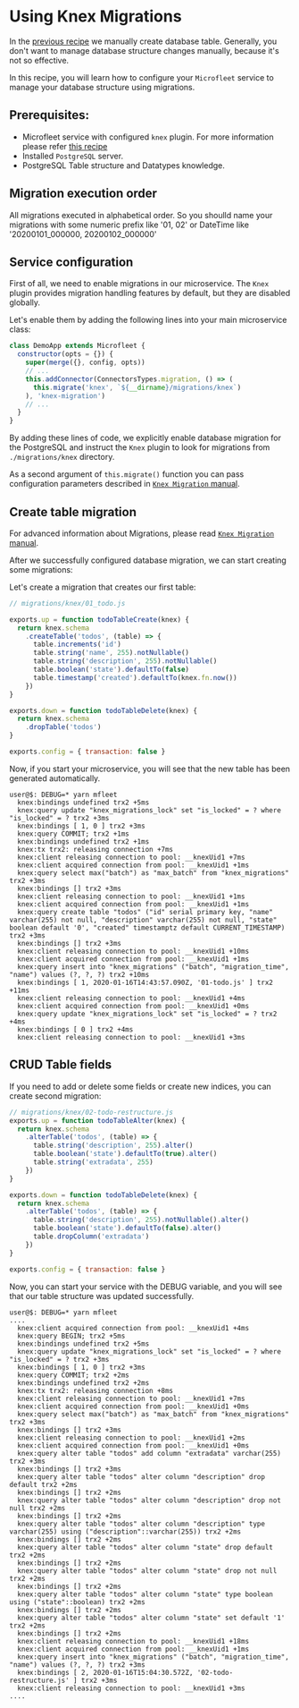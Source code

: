 # Using Knex Migrations
In the [previous recipe](./knex.md) we manually create database table.
Generally, you don't want to manage database structure changes manually, because it's not so effective.

In this recipe, you will learn how to configure your `Microfleet` service to manage your database structure using migrations.

## Prerequisites:
* Microfleet service with configured `knex` plugin. For more information please refer [this recipe](./knex.md)
* Installed `PostgreSQL` server. 
* PostgreSQL Table structure and Datatypes knowledge.

## Migration execution order
All migrations executed in alphabetical order. So you shoulld name your migrations with some numeric prefix like '01, 02' or DateTime like '20200101_000000, 20200102_000000'

## Service configuration

First of all, we need to enable migrations in our microservice. The `Knex` plugin provides migration handling features by default, but they are disabled globally.

Let's enable them by adding the following lines into your main microservice class:

```javascript
class DemoApp extends Microfleet {
  constructor(opts = {}) {
    super(merge({}, config, opts))
    // ...
    this.addConnector(ConnectorsTypes.migration, () => (
      this.migrate('knex', `${__dirname}/migrations/knex`)
    ), 'knex-migration')
    // ...
  }
}
```

By adding these lines of code, we explicitly enable database migration for the PostgreSQL and instruct the `Knex` plugin to look for migrations from `./migrations/knex` directory.

As a second argument of `this.migrate()` function you can pass configuration parameters described in [`Knex Migration` manual](http://knexjs.org/#Migrations).

## Create table migration
For advanced information about Migrations, please read [`Knex Migration` manual](http://knexjs.org/#Migrations).

After we successfully configured database migration, we can start creating some migrations:

Let's create a migration that creates our first table:
```javascript
// migrations/knex/01_todo.js

exports.up = function todoTableCreate(knex) {
  return knex.schema
    .createTable('todos', (table) => {
      table.increments('id')
      table.string('name', 255).notNullable()
      table.string('description', 255).notNullable()
      table.boolean('state').defaultTo(false)
      table.timestamp('created').defaultTo(knex.fn.now())
    })
}

exports.down = function todoTableDelete(knex) {
  return knex.schema
    .dropTable('todos')
}

exports.config = { transaction: false }
```

Now, if you start your microservice, you will see that the new table has been generated automatically.
```console
user@$: DEBUG=* yarn mfleet
  knex:bindings undefined trx2 +5ms
  knex:query update "knex_migrations_lock" set "is_locked" = ? where "is_locked" = ? trx2 +3ms
  knex:bindings [ 1, 0 ] trx2 +3ms
  knex:query COMMIT; trx2 +1ms
  knex:bindings undefined trx2 +1ms
  knex:tx trx2: releasing connection +7ms
  knex:client releasing connection to pool: __knexUid1 +7ms
  knex:client acquired connection from pool: __knexUid1 +1ms
  knex:query select max("batch") as "max_batch" from "knex_migrations" trx2 +3ms
  knex:bindings [] trx2 +3ms
  knex:client releasing connection to pool: __knexUid1 +1ms
  knex:client acquired connection from pool: __knexUid1 +1ms
  knex:query create table "todos" ("id" serial primary key, "name" varchar(255) not null, "description" varchar(255) not null, "state" boolean default '0', "created" timestamptz default CURRENT_TIMESTAMP) trx2 +3ms
  knex:bindings [] trx2 +3ms
  knex:client releasing connection to pool: __knexUid1 +10ms
  knex:client acquired connection from pool: __knexUid1 +1ms
  knex:query insert into "knex_migrations" ("batch", "migration_time", "name") values (?, ?, ?) trx2 +10ms
  knex:bindings [ 1, 2020-01-16T14:43:57.090Z, '01-todo.js' ] trx2 +11ms
  knex:client releasing connection to pool: __knexUid1 +4ms
  knex:client acquired connection from pool: __knexUid1 +0ms
  knex:query update "knex_migrations_lock" set "is_locked" = ? trx2 +4ms
  knex:bindings [ 0 ] trx2 +4ms
  knex:client releasing connection to pool: __knexUid1 +3ms
```

## CRUD Table fields

If you need to add or delete some fields or create new indices, you can create second migration:

```javascript
// migrations/knex/02-todo-restructure.js
exports.up = function todoTableAlter(knex) {
  return knex.schema
    .alterTable('todos', (table) => {
      table.string('description', 255).alter()
      table.boolean('state').defaultTo(true).alter()
      table.string('extradata', 255)
    })
}

exports.down = function todoTableDelete(knex) {
  return knex.schema
    .alterTable('todos', (table) => {
      table.string('description', 255).notNullable().alter()
      table.boolean('state').defaultTo(false).alter()
      table.dropColumn('extradata')
    })
}

exports.config = { transaction: false }
```

Now, you can start your service with the DEBUG variable, and you will see that our table structure was updated successfully. 

```console
user@$: DEBUG=* yarn mfleet
....
  knex:client acquired connection from pool: __knexUid1 +4ms
  knex:query BEGIN; trx2 +5ms
  knex:bindings undefined trx2 +5ms
  knex:query update "knex_migrations_lock" set "is_locked" = ? where "is_locked" = ? trx2 +3ms
  knex:bindings [ 1, 0 ] trx2 +3ms
  knex:query COMMIT; trx2 +2ms
  knex:bindings undefined trx2 +2ms
  knex:tx trx2: releasing connection +8ms
  knex:client releasing connection to pool: __knexUid1 +7ms
  knex:client acquired connection from pool: __knexUid1 +0ms
  knex:query select max("batch") as "max_batch" from "knex_migrations" trx2 +3ms
  knex:bindings [] trx2 +3ms
  knex:client releasing connection to pool: __knexUid1 +2ms
  knex:client acquired connection from pool: __knexUid1 +0ms
  knex:query alter table "todos" add column "extradata" varchar(255) trx2 +3ms
  knex:bindings [] trx2 +3ms
  knex:query alter table "todos" alter column "description" drop default trx2 +2ms
  knex:bindings [] trx2 +2ms
  knex:query alter table "todos" alter column "description" drop not null trx2 +2ms
  knex:bindings [] trx2 +2ms
  knex:query alter table "todos" alter column "description" type varchar(255) using ("description"::varchar(255)) trx2 +2ms
  knex:bindings [] trx2 +2ms
  knex:query alter table "todos" alter column "state" drop default trx2 +2ms
  knex:bindings [] trx2 +2ms
  knex:query alter table "todos" alter column "state" drop not null trx2 +2ms
  knex:bindings [] trx2 +2ms
  knex:query alter table "todos" alter column "state" type boolean using ("state"::boolean) trx2 +2ms
  knex:bindings [] trx2 +2ms
  knex:query alter table "todos" alter column "state" set default '1' trx2 +2ms
  knex:bindings [] trx2 +2ms
  knex:client releasing connection to pool: __knexUid1 +18ms
  knex:client acquired connection from pool: __knexUid1 +1ms
  knex:query insert into "knex_migrations" ("batch", "migration_time", "name") values (?, ?, ?) trx2 +3ms
  knex:bindings [ 2, 2020-01-16T15:04:30.572Z, '02-todo-restructure.js' ] trx2 +3ms
  knex:client releasing connection to pool: __knexUid1 +3ms
....

```
